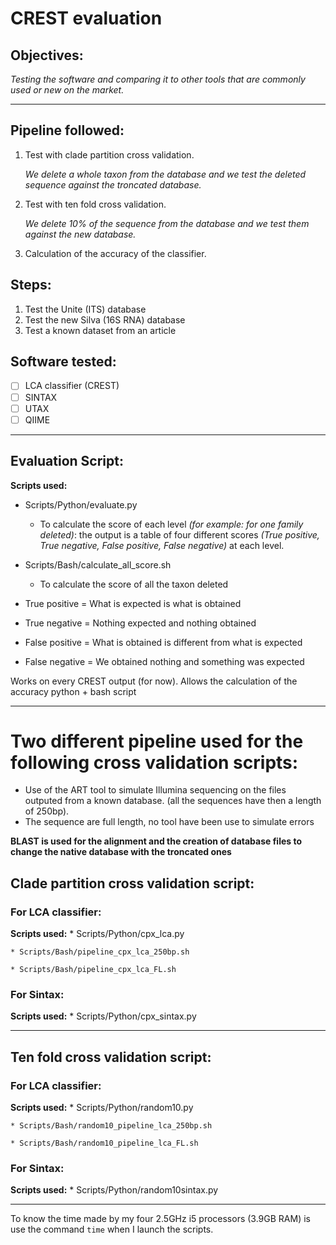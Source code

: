 # CREST evaluation

## Objectives:
*Testing the software and comparing it to other tools that are commonly used or new on the market.*

------------

## Pipeline followed:
1. Test with clade partition cross validation.

	*We delete a whole taxon from the database and we test the deleted sequence against the troncated database.*
	
2. Test with ten fold cross validation.

	*We delete 10% of the sequence from the database and we test them against the new database.*
	
3. Calculation of the accuracy of the classifier.

## Steps:
1. Test the Unite (ITS) database
2. Test the new Silva (16S RNA) database
3. Test a known dataset from an article

## Software tested:
* [ ] LCA classifier (CREST)
* [ ] SINTAX
* [ ] UTAX
* [ ] QIIME

-----------

## Evaluation Script:

**Scripts used:**
* Scripts/Python/evaluate.py

	* To calculate the score of each level *(for example: for one family deleted)*: the output is a table of four different scores *(True positive, True negative, False positive, False negative)* at each level. 
	
* Scripts/Bash/calculate_all_score.sh

	* To calculate the score of all the taxon deleted

* True positive = What is expected is what is obtained
* True negative = Nothing expected and nothing obtained
* False positive = What is obtained is different from what is expected
* False negative = We obtained nothing and something was expected



Works on every CREST output (for now).
Allows the calculation of the accuracy
python + bash script

---------
# Two different pipeline used for the following cross validation scripts:
* Use of the ART tool to simulate Illumina sequencing on the files outputed from a known database. (all the sequences have then a length of 250bp).
* The sequence are full length, no tool have been use to simulate errors

**BLAST is used for the alignment and the creation of database files to change the native database with the troncated ones**

## Clade partition cross validation script:
### For LCA classifier:
**Scripts used:**
	* Scripts/Python/cpx_lca.py
	
	* Scripts/Bash/pipeline_cpx_lca_250bp.sh
	
	* Scripts/Bash/pipeline_cpx_lca_FL.sh


### For Sintax:
**Scripts used:**
	* Scripts/Python/cpx_sintax.py


------------

## Ten fold cross validation script:
### For LCA classifier:
**Scripts used:**
	* Scripts/Python/random10.py
	
	* Scripts/Bash/random10_pipeline_lca_250bp.sh
	
	* Scripts/Bash/random10_pipeline_lca_FL.sh

### For Sintax:
**Scripts used:**
	* Scripts/Python/random10sintax.py

---------
To know the time made by my four 2.5GHz i5 processors (3.9GB RAM) is use the command `time` when I launch the scripts.


